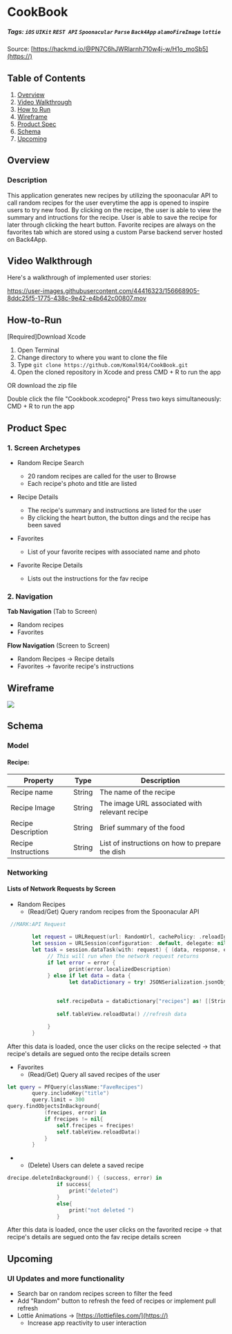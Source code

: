 # CookBook
##### Tags: `iOS` `UIKit` `REST API` `Spoonacular` `Parse` `Back4App` `alamoFireImage` `lottie`
Source: [https://hackmd.io/@PN7C6hJWRlarnh710w4j-w/H1o_moSb5](https://)

## Table of Contents
1. [Overview](#Overview)
2. [Video Walkthrough](#Video-Walkthrough)
3. [How to Run](#How-to-Run)
4. [Wireframe](#Wireframe)
5. [Product Spec](#Product-Spec)
6. [Schema](#Schema)
7. [Upcoming](#Upcoming)


## Overview
### Description
This application generates new recipes by utilizing the spoonacular API to call random recipes for the user everytime the app is opened to inspire users to try new food. By clicking on the recipe, the user is able to view the summary and intructions for the recipe. User is able to save the recipe for later through clicking the heart button. Favorite recipes are always on the favorites tab which are stored using a custom Parse backend server hosted on Back4App. 

## Video Walkthrough

Here's a walkthrough of implemented user stories:

https://user-images.githubusercontent.com/44416323/156668905-8ddc25f5-1775-438c-9e42-e4b642c00807.mov

## How-to-Run

[Required]Download Xcode
1. Open Terminal
2. Change directory to where you want to clone the file
3. Type `git clone https://github.com/Komal914/CookBook.git`
4. Open the cloned repository in Xcode and press CMD + R to run the app

OR download the zip file

Double click the file "Cookbook.xcodeproj"
Press two keys simultaneously: CMD + R to run the app



## Product Spec


### 1. Screen Archetypes

* Random Recipe Search
   * 20 random recipes are called for the user to Browse
   * Each recipe's photo and title are listed  

* Recipe Details
   * The recipe's summary and instructions are listed for the user
   * By clicking the heart button, the button dings and the recipe has been saved

* Favorites
   * List of your favorite recipes with associated name and photo 

* Favorite Recipe Details
   * Lists out the instructions for the fav recipe


### 2. Navigation

**Tab Navigation** (Tab to Screen)

* Random recipes 
* Favorites

**Flow Navigation** (Screen to Screen)

* Random Recipes  -> Recipe details 
* Favorites -> favorite recipe's instructions 


## Wireframe
![](https://i.imgur.com/BW1BJxr.jpg)

## Schema 
### Model
#### Recipe:

   | Property      | Type     | Description |
   | ------------- | -------- | ------------|
   | Recipe name      | String   |  The name of the recipe |
   | Recipe Image     | String |  The image URL associated with relevant recipe|
   | Recipe Description | String | Brief summary of the food |
   | Recipe Instructions | String | List of instructions on how to prepare the dish |
 
 
 
### Networking
#### Lists of Network Requests by Screen
 - Random Recipes
    - (Read/Get) Query random recipes from the Spoonacular API

```swift
 //MARK:API Request
        
        let request = URLRequest(url: RandomUrl, cachePolicy: .reloadIgnoringLocalCacheData, timeoutInterval: 10)
        let session = URLSession(configuration: .default, delegate: nil, delegateQueue: OperationQueue.main)
        let task = session.dataTask(with: request) { (data, response, error) in
             // This will run when the network request returns
             if let error = error {
                    print(error.localizedDescription)
             } else if let data = data {
                    let dataDictionary = try! JSONSerialization.jsonObject(with: data, options: []) as! [String: Any]
                
                
                self.recipeData = dataDictionary["recipes"] as! [[String: Any]] //api info downloaded
                    
                self.tableView.reloadData() //refresh data

             }
        }
  ```
  After this data is loaded, once the user clicks on the recipe selected -> that recipe's details are segued onto the recipe details screen


  - Favorites 
    - (Read/Get) Query all saved recipes of the user
```swift
let query = PFQuery(className:"FaveRecipes")
        query.includeKey("title")
        query.limit = 300
query.findObjectsInBackground{
            (frecipes, error) in
            if frecipes != nil{
                self.frecipes = frecipes!
                self.tableView.reloadData()
            }
        }
```

-
   - (Delete) Users can delete a saved recipe 
```swift
drecipe.deleteInBackground() { (success, error) in
                if success{
                    print("deleted")
                }
                else{
                    print("not deleted ")
                }
```
 After this data is loaded, once the user clicks on the favorited recipe  -> that recipe's details are segued onto the fav recipe details screen
 
 
## Upcoming

### UI Updates and more functionality 
* Search bar on random recipes screen to filter the feed
* Add "Random" button to refresh the feed of recipes or implement pull refresh 
* Lottie Animations -> [https://lottiefiles.com/](https://) 
   * Increase app reactivity to user interaction 
   








